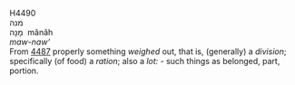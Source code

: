 <body>
  <p>H4490<br>  מנה  <br> מָנָה  ‎  mânâh  <br><i>maw-naw‘ </i><br>From <a href="h4487.htm">4487</a>  properly something <i>weighed</i> out, that is, (generally) a <i>division</i>; specifically (of food) a <i>ration</i>; also a <i>lot: - </i>such things as belonged, part, portion.<br></p>
 </body>